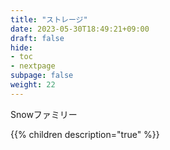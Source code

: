 ```yaml
---
title: "ストレージ"
date: 2023-05-30T18:49:21+09:00
draft: false
hide:
- toc
- nextpage
subpage: false
weight: 22
---
```


Snowファミリー

<!--more-->

{{% children description="true"   %}}